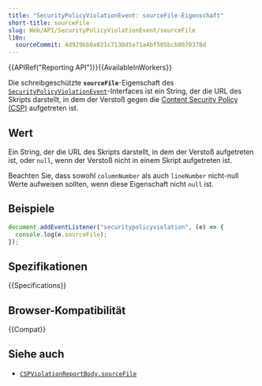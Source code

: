 ```yaml
---
title: "SecurityPolicyViolationEvent: sourceFile-Eigenschaft"
short-title: sourceFile
slug: Web/API/SecurityPolicyViolationEvent/sourceFile
l10n:
  sourceCommit: 4d929bb0a021c7130d5a71a4bf505bcb8070378d
---
```


{{APIRef("Reporting API")}}{{AvailableInWorkers}}

Die schreibgeschützte **`sourceFile`**-Eigenschaft des [`SecurityPolicyViolationEvent`](/de/docs/Web/API/SecurityPolicyViolationEvent)-Interfaces ist ein String, der die URL des Skripts darstellt, in dem der Verstoß gegen die [Content Security Policy (CSP)](/de/docs/Web/HTTP/Guides/CSP) aufgetreten ist.

## Wert

Ein String, der die URL des Skripts darstellt, in dem der Verstoß aufgetreten ist, oder `null`, wenn der Verstoß nicht in einem Skript aufgetreten ist.

Beachten Sie, dass sowohl `columnNumber` als auch `lineNumber` nicht-null Werte aufweisen sollten, wenn diese Eigenschaft nicht `null` ist.

## Beispiele

```js
document.addEventListener("securitypolicyviolation", (e) => {
  console.log(e.sourceFile);
});
```

## Spezifikationen

{{Specifications}}

## Browser-Kompatibilität

{{Compat}}

## Siehe auch

- [`CSPViolationReportBody.sourceFile`](/de/docs/Web/API/CSPViolationReportBody/sourceFile)
